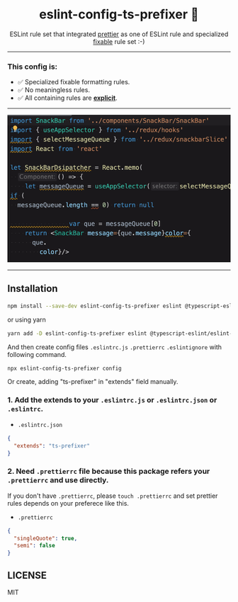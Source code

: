 <div align="center">
<h1>eslint-config-ts-prefixer 🌈</h1>

<p>ESLint rule set that integrated <a href="https://prettier.io/">prettier</a> as one of ESLint rule and specialized <a href="https://eslint.org/docs/latest/user-guide/command-line-interface#--fix">fixable</a> rule set :-)</p>
</div>

---

### This config is:
- ✅ Specialized fixable formatting rules.
- ✅ No meaningless rules.
- ✅ All containing rules are [**explicit**](https://github.com/laststance/eslint-config-ts-prefixer/blob/main/index.js).

----

<div align="center">
    <img src="./assets/demo.gif" alt="demo"/>
</div>

----

## Installation

```bash
npm install --save-dev eslint-config-ts-prefixer eslint @typescript-eslint/eslint-plugin @typescript-eslint/parser typescript eslint-config-prettier eslint-plugin-import eslint-import-resolver-typescript eslint-plugin-prettier eslint-plugin-sort-keys-fix prettier
```
or using yarn

```bash
yarn add -D eslint-config-ts-prefixer eslint @typescript-eslint/eslint-plugin @typescript-eslint/parser typescript eslint-config-prettier eslint-plugin-import eslint-import-resolver-typescript eslint-plugin-prettier eslint-plugin-sort-keys-fix prettier
```

And then create config files `.eslintrc.js`  `.prettierrc` `.eslintignore` with following command.

```bash
npx eslint-config-ts-prefixer config
```

Or create, adding "ts-prefixer" in "extends" field manually.  

### 1. Add the extends to your `.eslintrc.js` or `.eslintrc.json` or `.eslintrc`.

- ```.eslintrc.json```
```json
{
  "extends": "ts-prefixer"
}
```

### 2. Need `.prettierrc` file because this package refers your `.prettierrc` and use directly.  
If you don't have `.prettierrc`, please `touch .prettierrc` and set prettier rules depends on your preferece like this.

- ```.prettierrc```
```json
{
  "singleQuote": true,
  "semi": false
}
```

## LICENSE

MIT

